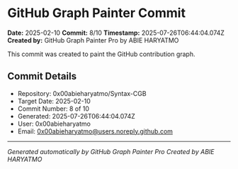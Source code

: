 # GitHub Graph Painter Commit

**Date:** 2025-02-10
**Commit:** 8/10
**Timestamp:** 2025-07-26T06:44:04.074Z
**Created by:** GitHub Graph Painter Pro by ABIE HARYATMO

This commit was created to paint the GitHub contribution graph.

## Commit Details
- Repository: 0x00abieharyatmo/Syntax-CGB
- Target Date: 2025-02-10
- Commit Number: 8 of 10
- Generated: 2025-07-26T06:44:04.074Z
- User: 0x00abieharyatmo
- Email: 0x00abieharyatmo@users.noreply.github.com

---
*Generated automatically by GitHub Graph Painter Pro*
*Created by ABIE HARYATMO*
